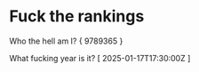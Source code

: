 # Fuck the rankings

Who the hell am I?
{ 9789365 }

What fucking year is it?
[ 2025-01-17T17:30:00Z ]
